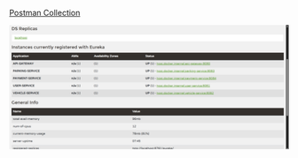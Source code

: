 [Postman Collection](./postman_collection.json)

![Eureka Dashboard](./docs/screenshots/eureka_dashboard.png)
